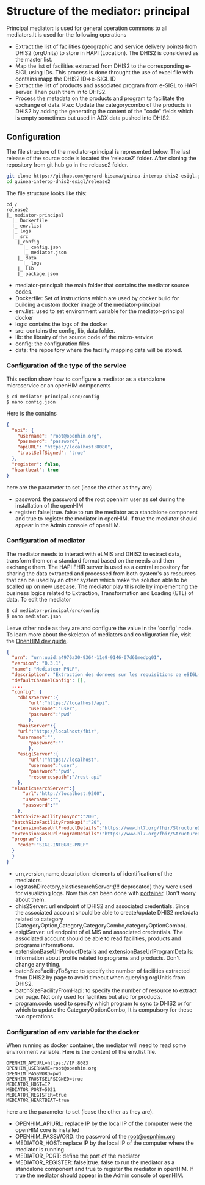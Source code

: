 # Structure of the mediator: principal
Principal mediator: is used for general operation commons to all mediators.It is used for the following operations
  * Extract the list of facilities (geographic and service delivery points) from DHIS2 (orgUnits) to store in HAPI (Location). The DHIS2 is considered as the master list.
  * Map the list of facilities extracted from DHIS2 to the corresponding e-SIGL using IDs. This process is done throught the use of excel file with contains mapp the DHIS2 ID=>e-SIGL ID
  * Extract the list of products and associated program from e-SIGL to HAPI server. Then push them in to DHIS2.
  * Process the metadata on the products and program to facilitate the exchange of data. P.ex: Update the categorycombo of the products in DHIS2 by adding the generating the content of the "code" fields which is empty sometimes but used in ADX data pushed into DHIS2.

## Configuration
The file structure of the mediator-principal is represented below. The last release of the source code is located the 'release2' folder. After cloning the repository from git hub go in the release2 folder.
```sh
git clone https://github.com/gerard-bisama/guinea-interop-dhis2-esigl.git
cd guinea-interop-dhis2-esigl/release2
```
The file structure looks like this:
```
cd /
release2
|_ mediator-principal  
  |_ Dockerfile
  |_ env.list
  |_ logs
  |_ src
    |_config
      |_ config.json
      |_ mediator.json  
    |_ data
      |_ logs
    |_ lib
    |_ package.json

```
* mediator-principal: the main folder that contains the mediator source codes.
* Dockerfile: Set of instructions which are used by docker build for building a custom docker image of the mediator-principal
* env.list: used to set environment variable for the mediator-principal docker
* logs: contains the logs of the docker 
* src: contains the config, lib, data folder.
* lib: the librairy of the source code of the micro-service
* config: the configuration files
* data: the repository where the facility mapping data will be stored.

### Configuration of the type of the service
This section show how to configure a mediator as a standalone microservice or an openHIM components
```
$ cd mediator-principal/src/config
$ nano config.json
```
Here is the contains

```JSON
{
  "api": {
    "username": "root@openhim.org",
    "password": "password", 
    "apiURL": "https://localhost:8080",
    "trustSelfSigned": "true"
  },
  "register": false,
  "heartbeat": true
}

```
here are the parameter to set (lease the other as they are)
* password: the password of the root openhim user as set during the installation of the openHIM
* register: false|true. false to run the mediator as a standalone component and true to register the mediator in openHIM. If true the mediator should appear in the Admin console of openHIM.

### Configuration of mediator 
The mediator needs to interact with eLMIS and DHIS2 to extract data, transform them on a standard format based on the needs and then exchange them. The HAPI FHIR server is used as a central repository for sharing the data extracted and processed from both system's as resources that can be used by an other system which make the solution able to be scalled up on new usecase. The mediator play this role by implementing the business logics related to Extraction, Transformation and Loading (ETL) of data.
To edit the mediator
 ```sh
$ cd mediator-principal/src/config
$ nano mediator.json
```

Leave other node as they are and configure the value in the 'config' node.
To learn more about the skeleton of mediators and configuration file, visit the [OpenHIM dev guide](https://openhim.org/docs/dev-guide/developing-mediators).

```JSON
{
  "urn": "urn:uuid:a4976a30-9364-11e9-9146-07d60medpg01",
  "version": "0.3.1",
  "name": "Mediateur PNLP",
  "description": "Extraction des donnees sur les requisitions de eSIGL->DHIS2",
  "defaultChannelConfig": [],
  ....
  "config": {
    "dhis2Server":{
		"url":"https://localhost/api",
		"username":"user",
		"password":"pwd"
		},
	"hapiServer":{
    "url":"http://localhost/fhir",
    "username":"",
		"password":""
		},
	"esiglServer":{
		"url":"https://localhost",
		"username":"user",
		"password":"pwd",
		"resourcespath":"/rest-api"
    },
  "elasticsearchServer":{
      "url":"http://localhost:9200",
      "username":"",
      "password":""
    },
  "batchSizeFacilityToSync":"200",
  "batchSizeFacilityFromHapi":"20",
  "extensionBaseUrlProductDetails":"https://www.hl7.org/fhir/StructureDefinition/ProductDetails",
  "extensionBaseUrlProgramDetails":"https://www.hl7.org/fhir/StructureDefinition/ProgramDetails",
  "program":{
    "code":"SIGL-INTEGRE-PNLP"
  }
  }
}
```
* urn,version,name,description: elements of identification of the mediators. 
* logstashDirectory,elasticsearchServer:(!!! deprecated) they were used for visualizing logs. Now this can been done with [portainer](https://docs.portainer.io/start/install-ce/server/docker/linux). Don't worry about them.
* dhis2Server: url endpoint of DHIS2 and associated credentials. Since the associated  account should be able to create/update DHIS2 metadata related to category (CategoryOption,Category,CategoryCombo,categoryOptionCombo).
* esiglServer:  url endpoint of eLMIS and associated credentials. The associated  account should be able to read facilities, products and programs informations.
*  extensionBaseUrlProductDetails and extensionBaseUrlProgramDetails: information about profile related to programs and products. Don't change any thing.
* batchSizeFacilityToSync: to specify the number of facilities extracted from DHIS2 by page to avoid timeout when querying orgUnitis from DHIS2. 
* batchSizeFacilityFromHapi: to specify the number of resource to extract per page. Not only used for facilities but also for products.
* program.code: used to specify which program to sync to DHIS2 or for which to update the CategoryOptionCombo, It is compulsory for these two operations.

### Configuration of env variable for the docker
When running as docker container, the mediator will need to read some environment variable.
Here is the content of the env.list file.

```
OPENHIM_APIURL=https://IP:8083
OPENHIM_USERNAME=root@openhim.org
OPENHIM_PASSWORD=pwd
OPENHIM_TRUSTSELFSIGNED=true
MEDIATOR_HOST=IP
MEDIATOR_PORT=5021
MEDIATOR_REGISTER=true
MEDIATOR_HEARTBEAT=true
```
here are the parameter to set (lease the other as they are).
* OPENHIM_APIURL: replace IP by the local IP of the computer were the openHIM core is installed
* OPENHIM_PASSWORD: the password of the root@oepnhim.org
* MEDIATOR_HOST: replace IP by the local IP of the computer where the mediator is running.
* MEDIATOR_PORT: define the port of the mediator
* MEDIATOR_REGISTER: false|true. false to run the mediator as a standalone component and true to register the mediator in openHIM. If true the mediator should appear in the Admin console of openHIM.